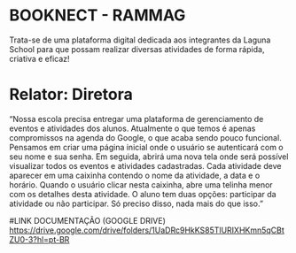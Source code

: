#  BOOKNECT - RAMMAG
Trata-se de uma plataforma digital dedicada aos integrantes da Laguna School para que possam realizar diversas atividades de forma rápida, criativa e eficaz!

#  Relator: Diretora
“Nossa escola precisa entregar uma plataforma de gerenciamento de eventos e atividades dos alunos. Atualmente o
que temos é apenas compromissos na agenda do Google, o que acaba sendo pouco funcional. Pensamos em criar
uma página inicial onde o usuário se autenticará com o seu nome e sua senha. Em seguida, abrirá uma nova tela
onde será possível visualizar todos os eventos e atividades cadastradas. Cada atividade deve aparecer em uma
caixinha contendo o nome da atividade, a data e o horário. Quando o usuário clicar nesta caixinha, abre uma telinha
menor com os detalhes desta atividade. O aluno tem duas opções: participar da atividade ou não participar. Só preciso
disso, nada mais do que isso.”


#LINK DOCUMENTAÇÃO (GOOGLE DRIVE)
https://drive.google.com/drive/folders/1UaDRc9HkKS85TlURIXHKmn5qCBtZU0-3?hl=pt-BR
